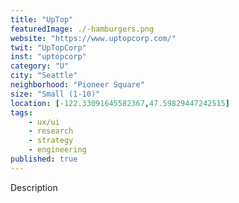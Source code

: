 ```yaml
---
title: "UpTop"
featuredImage: ./-hamburgers.png
website: "https://www.uptopcorp.com/"
twit: "UpTopCorp"
inst: "uptopcorp"
category: "U"
city: "Seattle"
neighborhood: "Pioneer Square"
size: "Small (1-10)"
location: [-122.33091645582367,47.59829447242515]
tags:
    - ux/ui
    - research
    - strategy
    - engineering
published: true
---
```


Description
